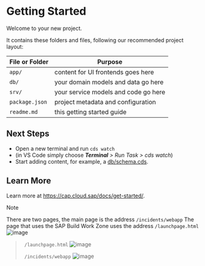 # Getting Started

Welcome to your new project.

It contains these folders and files, following our recommended project layout:

File or Folder | Purpose
---------|----------
`app/` | content for UI frontends goes here
`db/` | your domain models and data go here
`srv/` | your service models and code go here
`package.json` | project metadata and configuration
`readme.md` | this getting started guide


## Next Steps

- Open a new terminal and run `cds watch` 
- (in VS Code simply choose _**Terminal** > Run Task > cds watch_)
- Start adding content, for example, a [db/schema.cds](db/schema.cds).


## Learn More

Learn more at https://cap.cloud.sap/docs/get-started/.
> [!NOTE]
> There are two pages,
the main page is the address `/incidents/webapp`
The page that uses the SAP Build Work Zone
uses the address `/launchpage.html` 
> ![image](https://github.com/EduardoP103/Develop-a-Full-Stack-CAP-Application-Following-the-SAP-BTP-Developer-s-Guide/assets/83435268/181add7a-5861-4c8e-9595-c2fbc6f631f1)

> ` /launchpage.html` 
![image](https://github.com/EduardoP103/Develop-a-Full-Stack-CAP-Application-Following-the-SAP-BTP-Developer-s-Guide/assets/83435268/6fa88cb7-2540-4339-a4e2-bfd504db8ce2)
>
> ` /incidents/webapp` 
> ![image](https://github.com/EduardoP103/Develop-a-Full-Stack-CAP-Application-Following-the-SAP-BTP-Developer-s-Guide/assets/83435268/f67e347e-760f-4629-8a72-6db4020f08e1)

